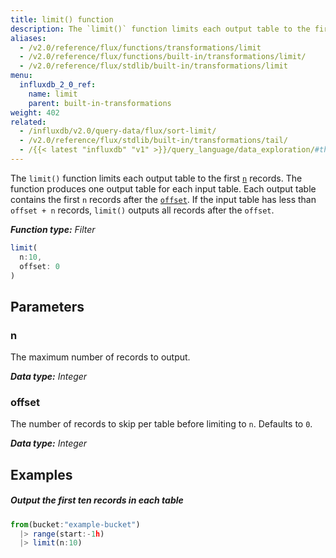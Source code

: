 ```yaml
---
title: limit() function
description: The `limit()` function limits each output table to the first `n` records.
aliases:
  - /v2.0/reference/flux/functions/transformations/limit
  - /v2.0/reference/flux/functions/built-in/transformations/limit/
  - /v2.0/reference/flux/stdlib/built-in/transformations/limit
menu:
  influxdb_2_0_ref:
    name: limit
    parent: built-in-transformations
weight: 402
related:
  - /influxdb/v2.0/query-data/flux/sort-limit/
  - /v2.0/reference/flux/stdlib/built-in/transformations/tail/
  - /{{< latest "influxdb" "v1" >}}/query_language/data_exploration/#the-limit-and-slimit-clauses, InfluxQL LIMIT
---
```


The `limit()` function limits each output table to the first [`n`](#n) records.
The function produces one output table for each input table.
Each output table contains the first `n` records after the [`offset`](#offset).
If the input table has less than `offset + n` records, `limit()` outputs all records after the `offset`.

_**Function type:** Filter_

```js
limit(
  n:10,
  offset: 0
)
```

## Parameters

### n
The maximum number of records to output.

_**Data type:** Integer_

### offset
The number of records to skip per table before limiting to `n`.
Defaults to `0`.

_**Data type:** Integer_

## Examples

##### Output the first ten records in each table
```js
from(bucket:"example-bucket")
  |> range(start:-1h)
  |> limit(n:10)
```
